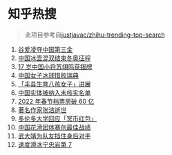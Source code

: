 # 知乎热搜

> 此项目参考自[justjavac/zhihu-trending-top-search](https://github.com/justjavac/zhihu-trending-top-search/blob/main/utils.ts)

<!-- BEGIN -->
  <!-- 最后更新时间:Tue Feb 08 2022 14:10:54 GMT+0000 (Coordinated Universal Time) -->
  1. [谷爱凌夺中国第三金](https://www.zhihu.com/search?q=谷爱凌)
1. [中国冰壶混双结束冬奥征程](https://www.zhihu.com/search?q=冰壶)
1. [17 岁中国小将苏翊鸣获银牌](https://www.zhihu.com/search?q=苏翊鸣)
1. [中国女子冰球惜败瑞典](https://www.zhihu.com/search?q=冰球)
1. [「丰县生育八孩女子」进展](https://www.zhihu.com/search?q=丰县)
1. [中国实体被纳入未核实名单](https://www.zhihu.com/search?q=美商务部)
1. [2022 年春节档票房破 60 亿](https://www.zhihu.com/search?q=春节档票房)
1. [著名作家张洁逝世](https://www.zhihu.com/search?q=张洁)
1. [多伦多大学回应「冥币红包」](https://www.zhihu.com/search?q=多伦多大学回应)
1. [中国花滑团体赛创最佳战绩](https://www.zhihu.com/search?q=花样滑冰)
1. [武大靖为队友挡住身后对手](https://www.zhihu.com/search?q=武大靖)
1. [速度滑冰宁忠岩第 7](https://www.zhihu.com/search?q=速度滑冰)
  <!-- END -->